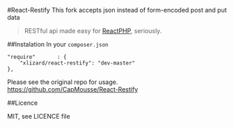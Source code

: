 #React-Restify 
This fork accepts json instead of form-encoded post and put data

> RESTful api made easy for [ReactPHP](http://nodephp.org/), seriously.

##Instalation
In your `composer.json`

    "require"       : {
        "xlizard/react-restify": "dev-master"
    },

Please see the original repo for usage. 
https://github.com/CapMousse/React-Restify

##Licence

MIT, see LICENCE file
